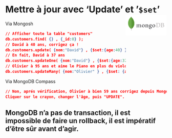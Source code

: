 # **Mettre à jour avec ‘Update’ et ’`$set`’** <a href="../../"> <img src="https://github.com/MiKL5/BI/blob/master/assets/mongodb-ar21.svg" alt="MongoDB" align="right" height="64px"> </a>
Via Mongosh
```json
// Afficher toute la table "customers"
db.customers.find( {} , {_id:0} );
// David à 40 ans, corrigez ça !
db.customers.update( {nom:"David"} , {$set:{age:40} } );
// En fait, David à 37 ans
db.customers.updateOne( {nom:"David"} , {$set:{age:37} } );
// Olivier à 95 ans et aime le Piano en plus du violon et de l'escalade
db.customers.updateMany( {nom:"Olivier" } , {$set: {age: 95, loisir:["Escalade", "Piano", "Violon"] } } );

```
Via MongoDB Compass
```json
// Non, aprés vérification, Olivier à bien 59 ans corrigez depuis MongoDB Compass
Cliquer sur le crayon, changer l'âge, puis "UPDATE".
```

**MongoDB n’a pas de transaction, il est impossible de faire un rollback, il est impératif d’être sûr avant d’agir.**
---